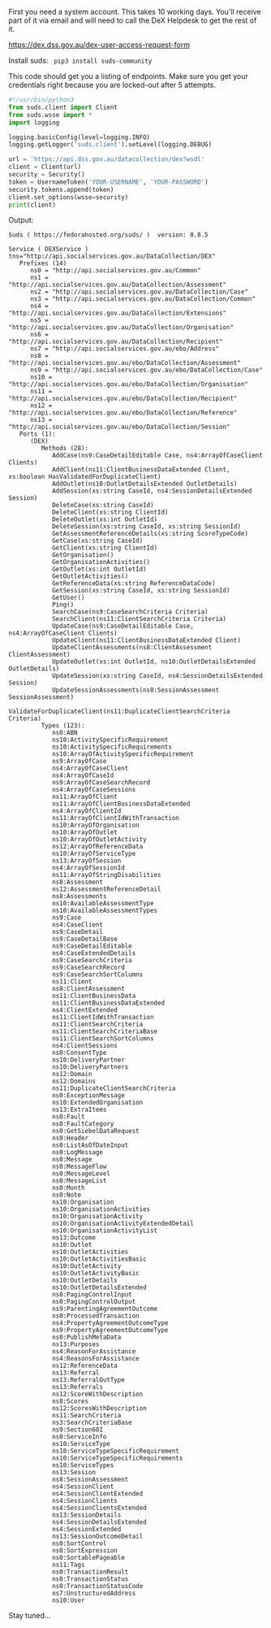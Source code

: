 First you need a system account. This takes 10 working days. You'll receive part of it via email and will need to call the DeX Helpdesk to get the rest of it.

https://dex.dss.gov.au/dex-user-access-request-form

Install suds:
``` pip3 install suds-community```

This code should get you a listing of endpoints. Make sure you get your credentials right because you are locked-out after 5 attempts.
```python
#!/usr/bin/python3
from suds.client import Client
from suds.wsse import *
import logging

logging.basicConfig(level=logging.INFO)
logging.getLogger('suds.client').setLevel(logging.DEBUG)

url = 'https://api.dss.gov.au/datacollection/dex?wsdl'
client = Client(url)
security = Security()
token = UsernameToken('YOUR-USERNAME', 'YOUR-PASSWORD')
security.tokens.append(token)
client.set_options(wsse=security)
print(client)
```

Output:
```
Suds ( https://fedorahosted.org/suds/ )  version: 0.8.5

Service ( DEXService ) tns="http://api.socialservices.gov.au/DataCollection/DEX"
   Prefixes (14)
      ns0 = "http://api.socialservices.gov.au/Common"
      ns1 = "http://api.socialservices.gov.au/DataCollection/Assessment"
      ns2 = "http://api.socialservices.gov.au/DataCollection/Case"
      ns3 = "http://api.socialservices.gov.au/DataCollection/Common"
      ns4 = "http://api.socialservices.gov.au/DataCollection/Extensions"
      ns5 = "http://api.socialservices.gov.au/DataCollection/Organisation"
      ns6 = "http://api.socialservices.gov.au/DataCollection/Recipient"
      ns7 = "http://api.socialservices.gov.au/ebo/Address"
      ns8 = "http://api.socialservices.gov.au/ebo/DataCollection/Assessment"
      ns9 = "http://api.socialservices.gov.au/ebo/DataCollection/Case"
      ns10 = "http://api.socialservices.gov.au/ebo/DataCollection/Organisation"
      ns11 = "http://api.socialservices.gov.au/ebo/DataCollection/Recipient"
      ns12 = "http://api.socialservices.gov.au/ebo/DataCollection/Reference"
      ns13 = "http://api.socialservices.gov.au/ebo/DataCollection/Session"
   Ports (1):
      (DEX)
         Methods (28):
            AddCase(ns9:CaseDetailEditable Case, ns4:ArrayOfCaseClient Clients)
            AddClient(ns11:ClientBusinessDataExtended Client, xs:boolean HasValidatedForDuplicateClient)
            AddOutlet(ns10:OutletDetailsExtended OutletDetails)
            AddSession(xs:string CaseId, ns4:SessionDetailsExtended Session)
            DeleteCase(xs:string CaseId)
            DeleteClient(xs:string ClientId)
            DeleteOutlet(xs:int OutletId)
            DeleteSession(xs:string CaseId, xs:string SessionId)
            GetAssessmentReferenceDetails(xs:string ScoreTypeCode)
            GetCase(xs:string CaseId)
            GetClient(xs:string ClientId)
            GetOrganisation()
            GetOrganisationActivities()
            GetOutlet(xs:int OutletId)
            GetOutletActivities()
            GetReferenceData(xs:string ReferenceDataCode)
            GetSession(xs:string CaseId, xs:string SessionId)
            GetUser()
            Ping()
            SearchCase(ns9:CaseSearchCriteria Criteria)
            SearchClient(ns11:ClientSearchCriteria Criteria)
            UpdateCase(ns9:CaseDetailEditable Case, ns4:ArrayOfCaseClient Clients)
            UpdateClient(ns11:ClientBusinessDataExtended Client)
            UpdateClientAssessments(ns8:ClientAssessment ClientAssessment)
            UpdateOutlet(xs:int OutletId, ns10:OutletDetailsExtended OutletDetails)
            UpdateSession(xs:string CaseId, ns4:SessionDetailsExtended Session)
            UpdateSessionAssessments(ns8:SessionAssessment SessionAssessment)
            ValidateForDuplicateClient(ns11:DuplicateClientSearchCriteria Criteria)
         Types (123):
            ns0:ABN
            ns10:ActivitySpecificRequirement
            ns10:ActivitySpecificRequirements
            ns10:ArrayOfActivitySpecificRequirement
            ns9:ArrayOfCase
            ns4:ArrayOfCaseClient
            ns4:ArrayOfCaseId
            ns9:ArrayOfCaseSearchRecord
            ns4:ArrayOfCaseSessions
            ns11:ArrayOfClient
            ns11:ArrayOfClientBusinessDataExtended
            ns4:ArrayOfClientId
            ns11:ArrayOfClientIdWithTransaction
            ns10:ArrayOfOrganisation
            ns10:ArrayOfOutlet
            ns10:ArrayOfOutletActivity
            ns12:ArrayOfReferenceData
            ns10:ArrayOfServiceType
            ns13:ArrayOfSession
            ns4:ArrayOfSessionId
            ns11:ArrayOfStringDisabilities
            ns8:Assessment
            ns12:AssessmentReferenceDetail
            ns8:Assessments
            ns10:AvailableAssessmentType
            ns10:AvailableAssessmentTypes
            ns9:Case
            ns4:CaseClient
            ns9:CaseDetail
            ns9:CaseDetailBase
            ns9:CaseDetailEditable
            ns4:CaseExtendedDetails
            ns9:CaseSearchCriteria
            ns9:CaseSearchRecord
            ns9:CaseSearchSortColumns
            ns11:Client
            ns8:ClientAssessment
            ns11:ClientBusinessData
            ns11:ClientBusinessDataExtended
            ns4:ClientExtended
            ns11:ClientIdWithTransaction
            ns11:ClientSearchCriteria
            ns11:ClientSearchCriteriaBase
            ns11:ClientSearchSortColumns
            ns4:ClientSessions
            ns0:ConsentType
            ns10:DeliveryPartner
            ns10:DeliveryPartners
            ns12:Domain
            ns12:Domains
            ns11:DuplicateClientSearchCriteria
            ns0:ExceptionMessage
            ns10:ExtendedOrganisation
            ns13:ExtraItems
            ns0:Fault
            ns0:FaultCategory
            ns0:GetSiebelDataRequest
            ns0:Header
            ns0:ListAsOfDateInput
            ns0:LogMessage
            ns0:Message
            ns0:MessageFlow
            ns0:MessageLevel
            ns0:MessageList
            ns0:Month
            ns0:Note
            ns10:Organisation
            ns10:OrganisationActivities
            ns10:OrganisationActivity
            ns10:OrganisationActivityExtendedDetail
            ns10:OrganisationActivityList
            ns13:Outcome
            ns10:Outlet
            ns10:OutletActivities
            ns10:OutletActivitiesBasic
            ns10:OutletActivity
            ns10:OutletActivityBasic
            ns10:OutletDetails
            ns10:OutletDetailsExtended
            ns0:PagingControlInput
            ns0:PagingControlOutput
            ns9:ParentingAgreementOutcome
            ns0:ProcessedTransaction
            ns4:PropertyAgreementOutcomeType
            ns9:PropertyAgreementOutcomeType
            ns0:PublishMetaData
            ns13:Purposes
            ns4:ReasonForAssistance
            ns4:ReasonsForAssistance
            ns12:ReferenceData
            ns13:Referral
            ns13:ReferralOutType
            ns13:Referrals
            ns12:ScoreWithDescription
            ns8:Scores
            ns12:ScoresWithDescription
            ns11:SearchCriteria
            ns3:SearchCriteriaBase
            ns9:Section60I
            ns0:ServiceInfo
            ns10:ServiceType
            ns10:ServiceTypeSpecificRequirement
            ns10:ServiceTypeSpecificRequirements
            ns10:ServiceTypes
            ns13:Session
            ns8:SessionAssessment
            ns4:SessionClient
            ns4:SessionClientExtended
            ns4:SessionClients
            ns4:SessionClientsExtended
            ns13:SessionDetails
            ns4:SessionDetailsExtended
            ns4:SessionExtended
            ns13:SessionOutcomeDetail
            ns0:SortControl
            ns0:SortExpression
            ns0:SortablePageable
            ns11:Tags
            ns0:TransactionResult
            ns0:TransactionStatus
            ns0:TransactionStatusCode
            ns7:UnstructuredAddress
            ns10:User
```

Stay tuned...
